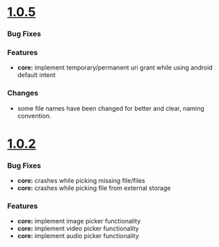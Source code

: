 # [1.0.5](2019-05-1)


### Bug Fixes

### Features

* **core:** implement temporary/permanent uri grant while using android default intent

### Changes

* some file names have been changed for better and clear, naming convention.


# [1.0.2](2019-04-18)


### Bug Fixes

* **core:** crashes while picking missing file/files 
* **core:** crashes while picking file from external storage 



### Features

* **core:** implement image picker functionality
* **core:** implement video picker functionality
* **core:** implement audio picker functionality